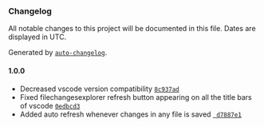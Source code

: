 ### Changelog

All notable changes to this project will be documented in this file. Dates are displayed in UTC.

Generated by [`auto-changelog`](https://github.com/CookPete/auto-changelog).

#### 1.0.0

- Decreased vscode version compatibility [`8c937ad`](https://github.com/Teja-sudo/vs-extensions/commit/8c937ad07fa091432eb0b5f1fc1a63c3c84f634b)
- Fixed filechangesexplorer refresh button appearing on all the title bars of vscode [`0edbcd3`](https://github.com/Teja-sudo/vs-extensions/commit/0edbcd3886ef8f8793c1cfb7d16f169116af2e3a)
- Added auto refresh whenever changes in any file is saved [` d7887e1`](https://github.com/Teja-sudo/vs-extensions/commit/d7887e1f4976c1fe6afba053e78f2efe32d40ddb)

